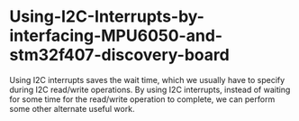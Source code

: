 # Using-I2C-Interrupts-by-interfacing-MPU6050-and-stm32f407-discovery-board
Using I2C interrupts saves the wait time, which we usually have to specify during I2C read/write operations. By using I2C interrupts, instead of waiting for some time for the read/write operation to complete, we can perform some other alternate useful work.
